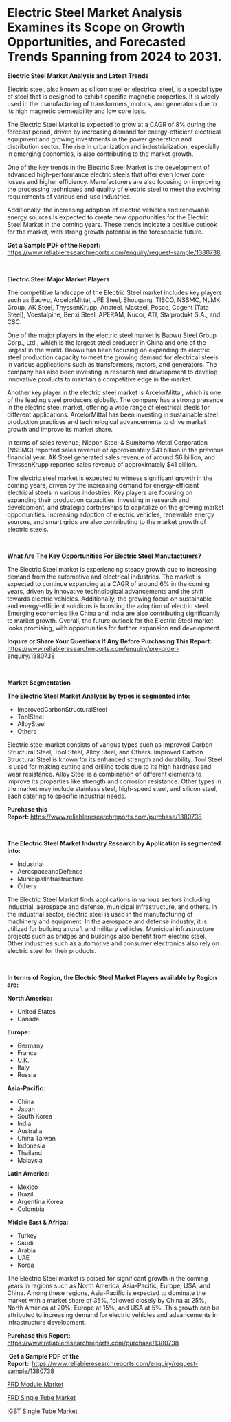 <p><h1>Electric Steel Market Analysis Examines its Scope on Growth Opportunities, and Forecasted Trends Spanning from 2024 to 2031.</h1></p><p><strong>Electric Steel Market Analysis and Latest Trends</strong></p>
<p><p>Electric steel, also known as silicon steel or electrical steel, is a special type of steel that is designed to exhibit specific magnetic properties. It is widely used in the manufacturing of transformers, motors, and generators due to its high magnetic permeability and low core loss.</p><p>The Electric Steel Market is expected to grow at a CAGR of 8% during the forecast period, driven by increasing demand for energy-efficient electrical equipment and growing investments in the power generation and distribution sector. The rise in urbanization and industrialization, especially in emerging economies, is also contributing to the market growth.</p><p>One of the key trends in the Electric Steel Market is the development of advanced high-performance electric steels that offer even lower core losses and higher efficiency. Manufacturers are also focusing on improving the processing techniques and quality of electric steel to meet the evolving requirements of various end-use industries.</p><p>Additionally, the increasing adoption of electric vehicles and renewable energy sources is expected to create new opportunities for the Electric Steel Market in the coming years. These trends indicate a positive outlook for the market, with strong growth potential in the foreseeable future.</p></p>
<p><strong>Get a Sample PDF of the Report:&nbsp;</strong> <a href="https://www.reliableresearchreports.com/enquiry/request-sample/1380738">https://www.reliableresearchreports.com/enquiry/request-sample/1380738</a></p>
<p>&nbsp;</p>
<p><strong>Electric Steel Major Market Players</strong></p>
<p><p>The competitive landscape of the Electric Steel market includes key players such as Baowu, ArcelorMittal, JFE Steel, Shougang, TISCO, NSSMC, NLMK Group, AK Steel, ThyssenKrupp, Ansteel, Masteel, Posco, Cogent (Tata Steel), Voestalpine, Benxi Steel, APERAM, Nucor, ATI, Stalprodukt S.A., and CSC.</p><p>One of the major players in the electric steel market is Baowu Steel Group Corp., Ltd., which is the largest steel producer in China and one of the largest in the world. Baowu has been focusing on expanding its electric steel production capacity to meet the growing demand for electrical steels in various applications such as transformers, motors, and generators. The company has also been investing in research and development to develop innovative products to maintain a competitive edge in the market.</p><p>Another key player in the electric steel market is ArcelorMittal, which is one of the leading steel producers globally. The company has a strong presence in the electric steel market, offering a wide range of electrical steels for different applications. ArcelorMittal has been investing in sustainable steel production practices and technological advancements to drive market growth and improve its market share.</p><p>In terms of sales revenue, Nippon Steel & Sumitomo Metal Corporation (NSSMC) reported sales revenue of approximately $41 billion in the previous financial year. AK Steel generated sales revenue of around $6 billion, and ThyssenKrupp reported sales revenue of approximately $41 billion.</p><p>The electric steel market is expected to witness significant growth in the coming years, driven by the increasing demand for energy-efficient electrical steels in various industries. Key players are focusing on expanding their production capacities, investing in research and development, and strategic partnerships to capitalize on the growing market opportunities. Increasing adoption of electric vehicles, renewable energy sources, and smart grids are also contributing to the market growth of electric steels.</p></p>
<p>&nbsp;</p>
<p><strong>What Are The Key Opportunities For Electric Steel Manufacturers?</strong></p>
<p><p>The Electric Steel market is experiencing steady growth due to increasing demand from the automotive and electrical industries. The market is expected to continue expanding at a CAGR of around 6% in the coming years, driven by innovative technological advancements and the shift towards electric vehicles. Additionally, the growing focus on sustainable and energy-efficient solutions is boosting the adoption of electric steel. Emerging economies like China and India are also contributing significantly to market growth. Overall, the future outlook for the Electric Steel market looks promising, with opportunities for further expansion and development.</p></p>
<p><strong>Inquire or Share Your Questions If Any Before Purchasing This Report:</strong> <a href="https://www.reliableresearchreports.com/enquiry/pre-order-enquiry/1380738">https://www.reliableresearchreports.com/enquiry/pre-order-enquiry/1380738</a></p>
<p>&nbsp;</p>
<p><strong>Market Segmentation</strong></p>
<p><strong>The Electric Steel Market Analysis by types is segmented into:</strong></p>
<p><ul><li>ImprovedCarbonStructuralSteel</li><li>ToolSteel</li><li>AlloySteel</li><li>Others</li></ul></p>
<p><p>Electric steel market consists of various types such as Improved Carbon Structural Steel, Tool Steel, Alloy Steel, and Others. Improved Carbon Structural Steel is known for its enhanced strength and durability. Tool Steel is used for making cutting and drilling tools due to its high hardness and wear resistance. Alloy Steel is a combination of different elements to improve its properties like strength and corrosion resistance. Other types in the market may include stainless steel, high-speed steel, and silicon steel, each catering to specific industrial needs.</p></p>
<p><strong>Purchase this Report:&nbsp;</strong><a href="https://www.reliableresearchreports.com/purchase/1380738">https://www.reliableresearchreports.com/purchase/1380738</a></p>
<p>&nbsp;</p>
<p><strong>The Electric Steel Market Industry Research by Application is segmented into:</strong></p>
<p><ul><li>Industrial</li><li>AerospaceandDefence</li><li>MunicipalInfrastructure</li><li>Others</li></ul></p>
<p><p>The Electric Steel Market finds applications in various sectors including industrial, aerospace and defense, municipal infrastructure, and others. In the industrial sector, electric steel is used in the manufacturing of machinery and equipment. In the aerospace and defense industry, it is utilized for building aircraft and military vehicles. Municipal infrastructure projects such as bridges and buildings also benefit from electric steel. Other industries such as automotive and consumer electronics also rely on electric steel for their products.</p></p>
<p>&nbsp;</p>
<p><strong>In terms of Region, the Electric Steel Market Players available by Region are:</strong></p>
<p>
    <p> <strong> North America: </strong>
        <ul>
            <li>United States</li>
            <li>Canada</li>
        </ul>
        </p> 
    <p> <strong> Europe: </strong>
        <ul>
            <li>Germany</li>
            <li>France</li>
            <li>U.K.</li>
            <li>Italy</li>
            <li>Russia</li>
        </ul>
        </p> 
    <p> <strong> Asia-Pacific: </strong>
        <ul>
            <li>China</li>
            <li>Japan</li>
            <li>South Korea</li>
            <li>India</li>
            <li>Australia</li>
            <li>China Taiwan</li>
            <li>Indonesia</li>
            <li>Thailand</li>
            <li>Malaysia</li>
        </ul>
        </p> 
    <p> <strong> Latin America: </strong>
        <ul>
            <li>Mexico</li>
            <li>Brazil</li>
            <li>Argentina Korea</li>
            <li>Colombia</li>
        </ul>
        </p> 
    <p> <strong> Middle East & Africa: </strong>
        <ul>
            <li>Turkey</li>
            <li>Saudi</li>
            <li>Arabia</li>
            <li>UAE</li>
            <li>Korea</li>
        </ul>
    </p>
    </p>
<p><p>The Electric Steel market is poised for significant growth in the coming years in regions such as North America, Asia-Pacific, Europe, USA, and China. Among these regions, Asia-Pacific is expected to dominate the market with a market share of 35%, followed closely by China at 25%, North America at 20%, Europe at 15%, and USA at 5%. This growth can be attributed to increasing demand for electric vehicles and advancements in infrastructure development.</p></p>
<p><strong>Purchase this Report: </strong><a href="https://www.reliableresearchreports.com/purchase/1380738">https://www.reliableresearchreports.com/purchase/1380738</a></p>
<p>&nbsp;<strong>Get a Sample PDF of the Report:&nbsp;&nbsp;</strong><a href="https://www.reliableresearchreports.com/enquiry/request-sample/1380738">https://www.reliableresearchreports.com/enquiry/request-sample/1380738</a></p>
<p><strong></strong></p>
<p><p><a href="https://view.publitas.com/reportprime-1/frd-module-market-dynamics-2023-2030-also-about-its-market-trends-projections-and-opportunities/">FRD Module Market</a></p><p><a href="https://view.publitas.com/reportprime-1/insights-into-frd-single-tube-market-size-analysing-market-share-trends-and-growth-from-2023-to-2030/">FRD Single Tube Market</a></p><p><a href="https://view.publitas.com/reportprime-1/igbt-single-tube-market-provides-a-comprehensive-analysis-including-a-macro-overview-of-the-market-as-well-as-micro-details-such-as-market-size-and-competitive-landscape/">IGBT Single Tube Market</a></p></p>